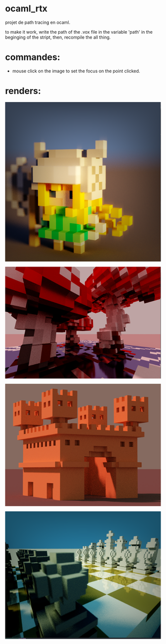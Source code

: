 # ocaml_rtx

projet de path tracing en ocaml.

to make it work, write the path of the .vox file in the variable 'path' in the beginging of the stript,
then, recompile the all thing.

# commandes:
  - mouse click on the image to set the focus on the point clicked.

# renders:


![Alt text](./renders/chr_knight_dof.png?raw=true "Title")

![Alt text](./renders/mushroom2.png?raw=true "Title")

![Alt text](./renders/castle.png?raw=true "Title")

![Alt text](./renders/chess.png?raw=true "Title")

